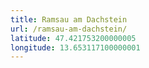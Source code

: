 ```yaml
---
title: Ramsau am Dachstein
url: /ramsau-am-dachstein/
latitude: 47.421753200000005
longitude: 13.653117100000001
---
```

